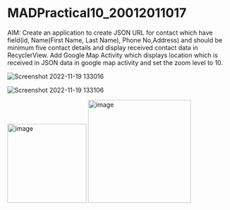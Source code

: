 # MADPractical10_20012011017

AIM: Create an application to create JSON URL for contact which have field(id, Name(First Name, Last Name), Phone No,Address) and should be minimum five contact details and display received contact data in RecyclerView. Add Google Map Activity which displays location which is received in JSON data in google map activity and set the zoom level to 10.

![Screenshot 2022-11-19 133016](https://user-images.githubusercontent.com/110706350/202843275-5157ec93-c50e-49b8-88a5-8430ebd6858f.jpg)

![Screenshot 2022-11-19 133106](https://user-images.githubusercontent.com/110706350/202843278-16a2bfd3-4e1a-4842-b8c3-d3921911b50b.jpg)

<img width="179" alt="image" src="https://user-images.githubusercontent.com/110706350/202843359-7de31af1-af3d-441b-b144-6cc17008bae2.png">

<img width="233" alt="image" src="https://user-images.githubusercontent.com/110706350/202843388-e9e1ff4f-6317-451e-bbe0-d0261a80d6e0.png">
